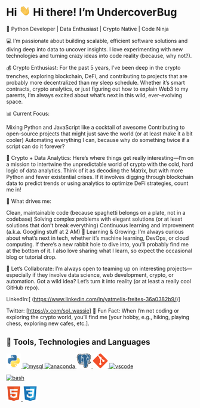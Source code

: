 # Hi <img src="https://raw.githubusercontent.com/ABSphreak/ABSphreak/master/gifs/Hi.gif" width="30px"> Hi there! I’m UndercoverBug

🚀 Python Developer | Data Enthusiast | Crypto Native | Code Ninja

💻 I’m passionate about building scalable, efficient software solutions and diving deep into data to uncover insights. I love experimenting with new technologies and turning crazy ideas into code reality (because, why not?).

💰 Crypto Enthusiast:
For the past 5 years, I’ve been deep in the crypto trenches, exploring blockchain, DeFi, and contributing to projects that are probably more decentralized than my sleep schedule. Whether it’s smart contracts, crypto analytics, or just figuring out how to explain Web3 to my parents, I’m always excited about what’s next in this wild, ever-evolving space.

📊 Current Focus:

Mixing Python and JavaScript like a cocktail of awesome
Contributing to open-source projects that might just save the world (or at least make it a bit cooler)
Automating everything I can, because why do something twice if a script can do it forever?

🔗 Crypto + Data Analytics:
Here’s where things get really interesting—I’m on a mission to intertwine the unpredictable world of crypto with the cold, hard logic of data analytics. Think of it as decoding the Matrix, but with more Python and fewer existential crises. If it involves digging through blockchain data to predict trends or using analytics to optimize DeFi strategies, count me in!

🎯 What drives me:

Clean, maintainable code (because spaghetti belongs on a plate, not in a codebase)
Solving complex problems with elegant solutions (or at least solutions that don’t break everything)
Continuous learning and improvement (a.k.a. Googling stuff at 2 AM)
🌱 Learning & Growing:
I’m always curious about what’s next in tech, whether it’s machine learning, DevOps, or cloud computing. If there’s a new rabbit hole to dive into, you’ll probably find me at the bottom of it. I also love sharing what I learn, so expect the occasional blog or tutorial drop.

🤝 Let’s Collaborate:
I’m always open to teaming up on interesting projects—especially if they involve data science, web development, crypto, or automation. Got a wild idea? Let’s turn it into reality (or at least a really cool GitHub repo).

LinkedIn:[ (https://www.linkedin.com/in/yatmelis-freites-36a0382b9/)]

Twitter: [https://x.com/sol_wassie]
🚧 Fun Fact:
When I’m not coding or exploring the crypto world, you’ll find me [your hobby, e.g., hiking, playing chess, exploring new cafes, etc.].

## 🔮 Tools, Technologies and Languages

<p align="left"> <a href="https://www.python.org" target="_blank"> <img src="https://raw.githubusercontent.com/devicons/devicon/master/icons/python/python-original.svg" alt="python" width="40" height="40"/> </a>
<a href="https://www.mysql.com/" target="_blank"> <img src="https://upload.wikimedia.org/wikipedia/labs/8/8e/Mysql_logo.png" alt="mysql" width="40" height="40"/> </a> 
<a href="https://www.anaconda.com" target="_blank"> <img src="https://raw.githubusercontent.com/simple-icons/simple-icons/develop/icons/anaconda.svg" alt="anaconda" width="40" height="40"/> </a> 
<a href="https://www.postgresql.org" target="_blank"> <img src="https://raw.githubusercontent.com/devicons/devicon/master/icons/postgresql/postgresql-original.svg" alt="postgresql" width="40" height="40"/> </a> 
<a href="https://git-scm.com" target="_blank"> <img src="https://raw.githubusercontent.com/devicons/devicon/master/icons/git/git-original.svg" alt="git" width="40" height="40"/> </a> 
<a href="https://code.visualstudio.com/" target="_blank"> <img src="https://upload.wikimedia.org/wikipedia/commons/thumb/9/9a/Visual_Studio_Code_1.35_icon.svg/1200px-Visual_Studio_Code_1.35_icon.svg.png" alt="vscode" width="40" height="40"/> </a> 

<a href="https://www.gnu.org/software/bash/" target="_blank"> <img src="https://raw.githubusercontent.com/simple-icons/simple-icons/develop/icons/gnubash.svg" alt="bash" width="40" height="40"/> 

<a href="https://html.spec.whatwg.org" target="_blank"> <img src="https://raw.githubusercontent.com/devicons/devicon/master/icons/html5/html5-original.svg" alt="html5" width="40" height="40"/> </a> 
<a href="https://www.w3.org/Style/CSS/" target="_blank"> <img src="https://raw.githubusercontent.com/devicons/devicon/master/icons/css3/css3-original.svg" alt="css3" width="40" height="40"/> </a> 


